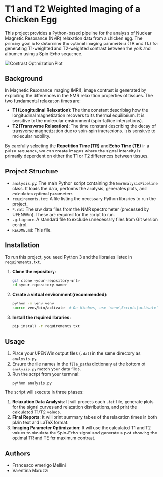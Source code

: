 # T1 and T2 Weighted Imaging of a Chicken Egg

This project provides a Python-based pipeline for the analysis of Nuclear Magnetic Resonance (NMR) relaxation data from a chicken egg. The primary goal is to determine the optimal imaging parameters (TR and TE) for generating T1-weighted and T2-weighted contrast between the yolk and albumen using a Spin-Echo sequence.

![Contrast Optimization Plot](image_e890d1.png)

## Background

In Magnetic Resonance Imaging (MRI), image contrast is generated by exploiting the differences in the NMR relaxation properties of tissues. The two fundamental relaxation times are:
- **T1 (Longitudinal Relaxation)**: The time constant describing how the longitudinal magnetization recovers to its thermal equilibrium. It is sensitive to the molecular environment (spin-lattice interactions).
- **T2 (Transverse Relaxation)**: The time constant describing the decay of transverse magnetization due to spin-spin interactions. It is sensitive to molecular mobility.

By carefully selecting the **Repetition Time (TR)** and **Echo Time (TE)** in a pulse sequence, we can create images where the signal intensity is primarily dependent on either the T1 or T2 differences between tissues.

## Project Structure

- `analysis.py`: The main Python script containing the `NmrAnalysisPipeline` class. It loads the data, performs the analysis, generates plots, and calculates optimal parameters.
- `requirements.txt`: A file listing the necessary Python libraries to run the project.
- `*.dat`: The raw data files from the NMR spectrometer (processed by UPENWin). These are required for the script to run.
- `.gitignore`: A standard file to exclude unnecessary files from Git version control.
- `README.md`: This file.

## Installation

To run this project, you need Python 3 and the libraries listed in `requirements.txt`.

1.  **Clone the repository:**
    ```bash
    git clone <your-repository-url>
    cd <your-repository-name>
    ```

2.  **Create a virtual environment (recommended):**
    ```bash
    python -m venv venv
    source venv/bin/activate  # On Windows, use `venv\Scripts\activate`
    ```

3.  **Install the required libraries:**
    ```bash
    pip install -r requirements.txt
    ```

## Usage

1.  Place your UPENWin output files (`.dat`) in the same directory as `analysis.py`.
2.  Ensure the file names in the `file_paths` dictionary at the bottom of `analysis.py` match your data files.
3.  Run the script from your terminal:
    ```bash
    python analysis.py
    ```

The script will execute in three phases:
1.  **Relaxation Data Analysis**: It will process each `.dat` file, generate plots for the signal curves and relaxation distributions, and print the calculated T1/T2 values.
2.  **Final Reports**: It will print summary tables of the relaxation times in both plain text and LaTeX format.
3.  **Imaging Parameter Optimization**: It will use the calculated T1 and T2 values to simulate the Spin-Echo signal and generate a plot showing the optimal TR and TE for maximum contrast.

## Authors

- Francesco Amerigo Mellini
- Valentina Moruzzi
